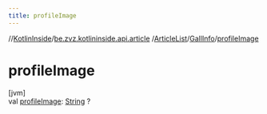 ```yaml
---
title: profileImage
---
```

//[KotlinInside](../../../../index.html)/[be.zvz.kotlininside.api.article](../../index.html)
/[ArticleList](../index.html)/[GallInfo](index.html)/[profileImage](profile-image.html)

# profileImage

[jvm]\
val [profileImage](profile-image.html): [String](https://kotlinlang.org/api/latest/jvm/stdlib/kotlin/-string/index.html)
?




